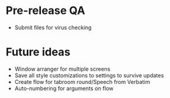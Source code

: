 # Pre-release QA
* Submit files for virus checking
	
# Future ideas
* Window arranger for multiple screens
* Save all style customizations to settings to survive updates
* Create flow for tabroom round/Speech from Verbatim
* Auto-numbering for arguments on flow
